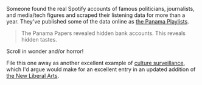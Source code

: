 Someone found the real Spotify accounts of famous politicians, journalists, and media/tech figures and scraped their listening data for more than a year. They've published some of the data online as [the Panama Playlists](https://panamaplaylists.com).

> The Panama Papers revealed hidden bank accounts. This reveals hidden tastes.

Scroll in wonder and/or horror!

File this one away as another excellent example of [culture surveillance](https://chsmc.org/2024/09/bop-spotter), which I'd argue would make for an excellent entry in an updated addition of [the New Liberal Arts](https://snarkmarket.com/nla).